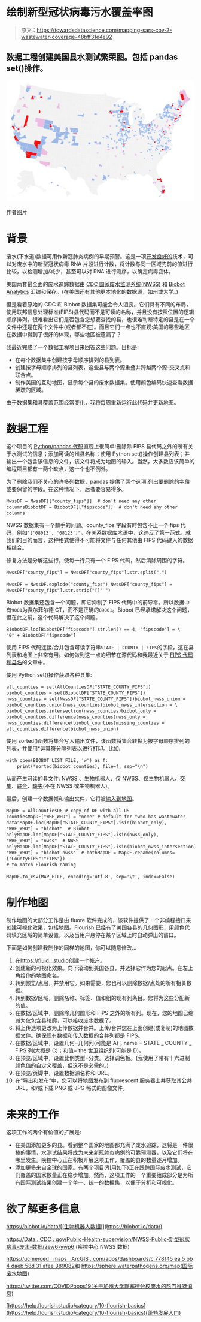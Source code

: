 # 绘制新型冠状病毒污水覆盖率图

> 原文：<https://towardsdatascience.com/mapping-sars-cov-2-wastewater-coverage-48bff31e4e92>

## 数据工程创建美国县水测试繁荣图。包括 pandas set()操作。

![](img/fa5b4f5bf6b0aeeaa815f36b09c58097.png)

作者图片

# 背景

废水(下水道)数据可用作新冠肺炎病例的早期预警。这是一项[开发良好的](https://www.science.org/content/article/pandemic-signals-sewer-what-virus-levels-wastewater-tell-us)技术，可以对废水中的新型冠状病毒 RNA 片段进行计数，将计数与同一区域先前的值进行比较，以检测增加/减少，甚至可以对 RNA 进行测序，以确定病毒变体。

美国两套最全面的废水追踪数据由 [CDC 国家废水监测系统(NWSS)](https://www.cdc.gov/healthywater/surveillance/wastewater-surveillance/wastewater-surveillance.html) 和 [Biobot Analytics](https://biobot.io) 汇编和保存。(在美国还有其他更本地化的数据源，如州或大学。)

但是看着原始的 CDC 和 Biobot 数据集可能会令人沮丧。它们具有不同的布局，使用联邦信息处理标准(FIPS)县代码而不是可读的名称，并且没有按照位置的逻辑顺序排列。很难看出它们是否包含您想要查找的县，也很难判断特定的县是在一个文件中还是在两个文件中(或者都不在)。而且它们一点也不直观:美国的哪些地区在数据中得到了很好的体现，哪些地区被遗漏了？

我最近完成了一个数据工程项目来回答这些问题。目标是:

*   在每个数据集中创建按字母顺序排列的县列表。
*   创建按字母顺序排列的县列表，这些县与两个源重叠并跨越两个源-交叉点和联合点。
*   制作美国的互动地图，显示每个县的废水数据集。使用颜色编码快速查看数据稀疏的区域。

由于数据集和县覆盖范围经常变化，我将每周重新运行此代码并更新地图。

# 数据工程

这个项目的 [Python/pandas 代码](https://github.com/ChuckConnell/covid19_wbe/blob/main/make_county_ww_lists.py)直观上很简单:删除除 FIPS 县代码之外的所有关于水测试的信息；添加可读的州县名称；使用 Python set()操作创建县列表；并输出一个包含该信息的文件，该文件将成为地图的输入。当然，大多数应该简单的编程项目都有一两个缺点，这一个也不例外。

为了删除我们不关心的许多列数据，pandas 提供了两个选项:列出要删除的字段或要保留的字段。在这种情况下，后者要容易得多。

```
NwssDF = NwssDF[["county_fips"]]  # don't need any other columnsBiobotDF = BiobotDF[["fipscode"]]  # don't need any other columns
```

NWSS 数据集有一个棘手的问题。county_fips 字段有时包含不止一个 fips 代码，例如`"['08013', '08123']"`。在关系数据库术语中，这违反了第一范式。就我们的目的而言，这种格式使得不可能将文件与任何其他由 FIPS 代码键入的数据相结合。

修复方法是分解这些行，使每一行只有一个 FIPS 代码，然后清除周围的字符。

```
NwssDF["county_fips"] = NwssDF["county_fips"].str.split(",")

NwssDF = NwssDF.explode("county_fips") NwssDF["county_fips"] = NwssDF["county_fips"].str.strip("[]' ") 
```

Biobot 数据集还包含一个问题，即它抑制了 FIPS 代码中的前导零。所以数据中有`9001`为费尔菲尔德 CT，而不是正确的`09001`。Biobot 已经承诺解决这个问题，但在此之前，这个代码解决了这个问题。

```
BiobotDF.loc[BiobotDF["fipscode"].str.len() == 4, "fipscode"] = \
"0" + BiobotDF["fipscode"] 
```

使用 FIPS 代码连接/合并包含可读字符串`STATE | COUNTY | FIPS`的字段，这在县列表和地图上非常有用。如何做到这一点的细节在源代码和我最近关于 [FIPS 代码和县名](/the-ultimate-state-county-fips-tool-1e4c54dc9dff)的文章中。

使用 Python set()操作获取各种县集:

```
all_counties = set(AllCountiesDF["STATE_COUNTY_FIPS"])
biobot_counties = set(BiobotDF["STATE_COUNTY_FIPS"])
nwss_counties = set(NwssDF["STATE_COUNTY_FIPS"])biobot_nwss_union = biobot_counties.union(nwss_counties)biobot_nwss_intersection = \ biobot_counties.intersection(nwss_counties)biobot_only = biobot_counties.difference(nwss_counties)nwss_only = nwss_counties.difference(biobot_counties)missing_counties = all_counties.difference(biobot_nwss_union)
```

使用 sorted()函数将集合写入输出文件，该函数将集合转换为按字母顺序排列的列表，并使用*运算符分隔列表以进行打印。比如:

```
with open(BIOBOT_LIST_FILE, 'w') as f:
    print(*sorted(biobot_counties), file=f, sep="\n")
```

从而产生可读的县文件: [NWSS](https://github.com/ChuckConnell/covid19_wbe/blob/main/nwss_counties.txt) 、[生物机器人](https://github.com/ChuckConnell/covid19_wbe/blob/main/biobot_counties.txt)、[仅 NWSS](https://github.com/ChuckConnell/covid19_wbe/blob/main/nwss_only_counties.txt)、[仅生物机器人](https://github.com/ChuckConnell/covid19_wbe/blob/main/biobot_only_counties.txt)、[交集](https://github.com/ChuckConnell/covid19_wbe/blob/main/biobot_and_nwss_counties.txt)、[联合](https://github.com/ChuckConnell/covid19_wbe/blob/main/biobot_or_nwss_counties.txt)、[缺失](https://github.com/ChuckConnell/covid19_wbe/blob/main/missing_counties.txt)(不在 NWSS 或生物机器人)。

最后，创建一个数据帧和输出文件，它将被[输入到地图](https://github.com/ChuckConnell/covid19_wbe/blob/main/wbe_coverage_map.tsv)。

```
MapDF = AllCountiesDF # copy of DF with all US countiesMapDF["WBE_WHO"] = "none" # default for "who has wastewater data"MapDF.loc[MapDF["STATE_COUNTY_FIPS"].isin(biobot_only), 
"WBE_WHO"] = "biobot"  # Biobot onlyMapDF.loc[MapDF["STATE_COUNTY_FIPS"].isin(nwss_only), 
"WBE_WHO"] = "nwss"  # NWSS onlyMapDF.loc[MapDF["STATE_COUNTY_FIPS"].isin(biobot_nwss_intersection), 
"WBE_WHO"] = "biobot-nwss"  # bothMapDF = MapDF.rename(columns={"CountyFIPS":"FIPS"}) 
# to match Flourish naming

MapDF.to_csv(MAP_FILE, encoding='utf-8', sep='\t', index=False)
```

# 制作地图

制作地图的大部分工作是由 fluore 软件完成的，该软件提供了一个非编程接口来创建可视化效果，包括地图。Flourish 已经有了美国各县的几何图形，用颜色代码填充区域的简单设置，以及当用户悬停在某个区域上时自动弹出的窗口。

下面是如何创建我制作的同样的地图，你可以随意修改…

1.  在[https://fluid . studio](https://flourish.studio)创建一个帐户。
2.  创建新的可视化效果。向下滚动到美国各县，并选择它作为您的起点。在左上角给你的地图命名。
3.  转到预览/点层，并禁用它。如果需要，您也可以删除数据/点处的所有相关数据。
4.  转到数据/区域，删除名称、标签、值和组的现有列条目。您将为这些分配新的值。
5.  在数据/区域中，删除除几何图形和 FIPS 之外的所有列。现在，您的地图已缩减为仅包含县轮廓，可以接收废水数据了。
6.  将上传选项更改为上传数据并合并。上传/合并您在上面创建(或复制)的地图数据文件。确保现有数据和传入数据的合并列都是 FIPS。
7.  在数据/区域中，设置几何=几何列(可能是 A)；name = STATE _ COUNTY _ FIPS 列(大概是 C)；和值= the 世卫组织列(可能是 D)。
8.  在预览/区域中，设置比例类型=分类。选择调色板。(我使用了带有十六进制颜色值的自定义覆盖，但这不是必需的。)
9.  在预览/页脚中，设置数据源名称和 URL。
10.  在“导出和发布”中，您可以将地图发布到 fluorescent 服务器上并获取其公共 URL，和/或下载 PNG 或 JPG 格式的图像文件。

# 未来的工作

这项工作的两个有价值的扩展是:

*   在美国添加更多的县。看到整个国家的地图都充满了废水追踪，这将是一件很棒的事情，水测试结果将成为未来新冠肺炎病例的可靠预测器，以及它们将在哪里发生。疾控中心正在积极开展这项工作，覆盖的县的数量逐月增加。
*   添加更多来自全球的国家。有两个项目(引用如下)正在跟踪国际废水测试，它们覆盖的国家数量正在稳步增加。然而，这项工作的一个重要组成部分是为所有国际测试结果创建一个单一、统一的数据集，以便于分析和可视化。

# 欲了解更多信息

https://biobot.io/data/[(生物机器人数据)](https://biobot.io/data/)

[https://Data . CDC . gov/Public-Health-supervision/NWSS-Public-新型冠状病毒-废水-数据/2ew6-ywp6](https://data.cdc.gov/Public-Health-Surveillance/NWSS-Public-SARS-CoV-2-Wastewater-Data/2ew6-ywp6) (疾控中心 NWSS 数据)

[https://ucmerced . maps . ArcGIS . com/apps/dashboards/c 778145 ea 5 bb 4 daeb 58d 31 afee 389082](https://ucmerced.maps.arcgis.com/apps/dashboards/c778145ea5bb4daeb58d31afee389082)和 https://sphere.waterpathogens.org/map(国际废水地图)

https://twitter.com/COVIDPoops19(关于加州大学默塞德分校废水的热门推特消息)

[https://help.flourish.studio/category/10-flourish-basics](https://help.flourish.studio/category/10-flourish-basics)(蓬勃发展入门)